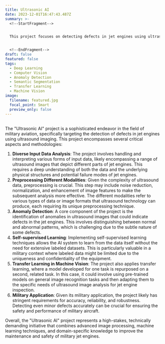 ```yaml
---
title: Ultrasonic AI
date: 2023-12-01T16:47:43.487Z
summary: >-
  <!--StartFragment-->


  This project focuses on detecting defects in jet engines using ultrasound images, where the involved tasks included analyzing varied input data, preprocessing different data modalities, and implementing advanced techniques like anomaly detection, self-supervised learning, and transfer learning for machine vision applications in a military context.


  <!--EndFragment-->
draft: false
featured: false
tags:
  - Deep Learning
  - Computer Vision
  - Anomaly Detection
  - Semantic Segmentation
  - Transfer Learning
  - Machine Vision
image:
  filename: featured.jpg
  focal_point: Smart
  preview_only: false
---
```

<!--StartFragment-->

\
The "Ultrasonic AI" project is a sophisticated endeavor in the field of military aviation, specifically targeting the detection of defects in jet engines using ultrasound imaging. This project encompasses several critical aspects and methodologies:

1. **Diverse Input Data Analysis**: The project involves handling and interpreting various forms of input data, likely encompassing a range of ultrasound images that depict different parts of jet engines. This requires a deep understanding of both the data and the underlying physical structures and potential failure modes of jet engines.
2. **Preprocessing Different Modalities**: Given the complexity of ultrasound data, preprocessing is crucial. This step may include noise reduction, normalization, and enhancement of image features to make the subsequent analysis more effective. The different modalities refer to various types of data or image formats that ultrasound technology can produce, each requiring its unique preprocessing technique.
3. **Anomaly Detection**: A core component of the project is the identification of anomalies in ultrasound images that could indicate defects in the jet engines. This involves distinguishing between normal and abnormal patterns, which is challenging due to the subtle nature of some defects.
4. **Self-supervised Learning**: Implementing self-supervised learning techniques allows the AI system to learn from the data itself without the need for extensive labeled datasets. This is particularly valuable in a military context where labeled data might be limited due to the uniqueness and confidentiality of the equipment.
5. **Transfer Learning in Machine Vision**: The project also applies transfer learning, where a model developed for one task is repurposed on a second, related task. In this case, it could involve using pre-trained models on general image recognition tasks and then adapting them to the specific needs of ultrasound image analysis for jet engine inspection.
6. **Military Application**: Given its military application, the project likely has stringent requirements for accuracy, reliability, and robustness. Detecting even minor defects accurately can be crucial for ensuring the safety and performance of military aircraft.

Overall, the "Ultrasonic AI" project represents a high-stakes, technically demanding initiative that combines advanced image processing, machine learning techniques, and domain-specific knowledge to improve the maintenance and safety of military jet engines.

<!--EndFragment-->